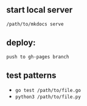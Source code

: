 ## start local server

`/path/to/mkdocs serve`

## deploy:

`push to gh-pages branch`

## test patterns

- `go test /path/to/file.go`
- `python3 /path/to/file.py`
